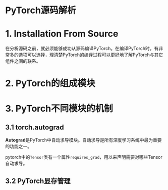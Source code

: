 # PyTorch源码解析



# 1. Installation From Source

在分析源码之前，就必须能够成功从源码编译PyTorch。在编译PyTorch时，有非常多的选项可以选择，理清楚PyTorch的编译过程可以更好地了解PyTorch与其它组件之间的联系。







# 2. PyTorch的组成模块



# 3. PyTorch不同模块的机制



## 3.1 torch.autograd

**Autograd**是PyTorch中自动求导模块。自动求导是所有深度学习系统中最为重要的功能之一。

pytorch中的`Tensor`类有一个属性`requires_grad`，用以来声明需要对哪些Tensor自动求导。



## 3.2 PyTorch显存管理

